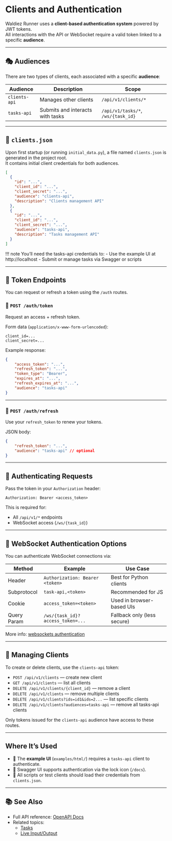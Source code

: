 # Clients and Authentication

Waldiez Runner uses a **client-based authentication system** powered by JWT tokens.  
All interactions with the API or WebSocket require a valid token linked to a specific **audience**.

---

## 🎭 Audiences

There are two types of clients, each associated with a specific **audience**:

| Audience       | Description                                | Scope              |
|----------------|--------------------------------------------|---------------------|
| `clients-api`  | Manages other clients                      | `/api/v1/clients/*` |
| `tasks-api`    | Submits and interacts with tasks           | `/api/v1/tasks/*`, `/ws/{task_id}` |

---

## 📂 `clients.json`

Upon first startup (or running `initial_data.py`), a file named `clients.json` is generated in the project root.  
It contains initial client credentials for both audiences.

```json
[
  {
    "id": "...",
    "client_id": "...",
    "client_secret": "...",
    "audience": "clients-api",
    "description": "Clients management API"
  },
  {
    "id": "...",
    "client_id": "...",
    "client_secret": "...",
    "audience": "tasks-api",
    "description": "Tasks management API"
  }
]
```

!!! note
    You’ll need the tasks-api credentials to:
    - Use the example UI at http://localhost
    - Submit or manage tasks via Swagger or scripts

---

## 🔐 Token Endpoints

You can request or refresh a token using the `/auth` routes.

### 🔸 `POST /auth/token`

Request an access + refresh token.

Form data (`application/x-www-form-urlencoded`):

```text
client_id=...
client_secret=...
```

Example response:

```json
{
    "access_token": "...",
    "refresh_token": "...",
    "token_type": "Bearer",
    "expires_at": "...",
    "refresh_expires_at": "...",
    "audience": "tasks-api"
}
```

---

### 🔄 `POST /auth/refresh`

Use your `refresh_token` to renew your tokens.

JSON body:

```json
{
    "refresh_token": "...",
    "audience": "tasks-api" // optional
}
```

---

## 📡 Authenticating Requests

Pass the token in your `Authorization` header:

```text
Authorization: Bearer <access_token>
```

This is required for:

- All `/api/v1/*` endpoints
- WebSocket access (`/ws/{task_id}`)

---

## 🔌 WebSocket Authentication Options

You can authenticate WebSocket connections via:

| Method       | Example                              | Use Case                |
|--------------|---------------------------------------|--------------------------|
| Header       | `Authorization: Bearer <token>`      | Best for Python clients |
| Subprotocol  | `task-api,<token>`                   | Recommended for JS      |
| Cookie       | `access_token=<token>`               | Used in browser-based UIs |
| Query Param  | `/ws/{task_id}?access_token=...`     | Fallback only (less secure) |

More info: [websockets authentication](https://websockets.readthedocs.io/en/stable/topics/authentication.html)

---

## 🧪 Managing Clients

To create or delete clients, use the `clients-api` token:

- `POST /api/v1/clients` — create new client
- `GET /api/v1/clients` — list all clients
- `DELETE /api/v1/clients/{client_id}` — remove a client
- `DELETE /api/v1/clients` — remove multiple clients
- `DELETE /api/v1/clients?ids=id1&ids=2...` — list specific clients
- `DELETE /api/v1/clients?audiences=tasks-api` — remove all tasks-api clients

Only tokens issued for the `clients-api` audience have access to these routes.

---

## Where It’s Used

- 🔐 The **example UI** (`examples/html/`) requires a `tasks-api` client to authenticate.
- 🔧 Swagger UI supports authentication via the lock icon (`/docs`).
- 🧪 All scripts or test clients should load their credentials from `clients.json`.

---

## 📚 See Also

- Full API reference: [OpenAPI Docs](reference/openapi.md)
- Related topics:
  - [Tasks](tasks.md)
  - [Live Input/Output](websocket.md)
